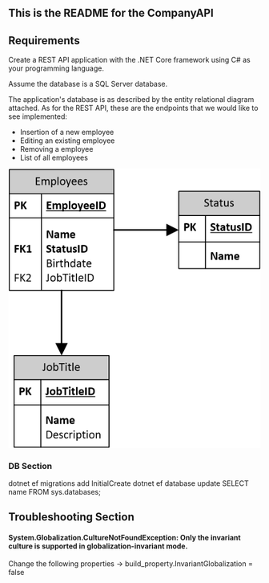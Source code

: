 ## This is the README for the CompanyAPI

## Requirements

Create a REST API application with the .NET Core framework using C# as your programming
language. 

Assume the database is a SQL Server database.

The application's database is as described by the entity relational diagram attached.
As for the REST API, these are the endpoints that we would like to see implemented:

- Insertion of a new employee
- Editing an existing employee
- Removing a employee
- List of all employees

![database requirements](Database.png)

### DB Section

dotnet ef migrations add InitialCreate
dotnet ef database update
SELECT name FROM sys.databases;



## Troubleshooting Section

####  System.Globalization.CultureNotFoundException: Only the invariant culture is supported in globalization-invariant mode.

Change the following properties -> build_property.InvariantGlobalization = false

### 